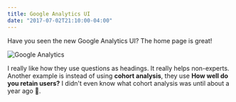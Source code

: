```yaml
---
title: Google Analytics UI
date: "2017-07-02T21:10:00-04:00"
---
```


Have you seen the new Google Analytics UI? The home page is great!

![Google Analytics](/img/2017/07/ui.png)

I really like how they use questions as headings. It really helps non-experts. Another example is instead of using
 **cohort analysis**, they use **How well do you retain users?**
I didn't even know what cohort analysis was until about a year ago 😬.
